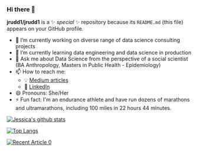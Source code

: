 ### Hi there 👋

**jrudd1/jrudd1** is a ✨ _special_ ✨ repository because its `README.md` (this file) appears on your GitHub profile.

- 🔭 I’m currently working on diverse range of data science consulting projects
- 🌱 I’m currently learning data engineering and data science in production
- 💬 Ask me about Data Science from the perspective of a social scientist (BA Anthropology, Masters in Public Health - Epidemiology)
- 📫 How to reach me: 
  - :bulb: [Medium articles](https://medium.com/@funsizeathlete)
  - :office: [LinkedIn](https://www.linkedin.com/in/jmrudd/)
- 😄 Pronouns: She/Her
- ⚡ Fun fact: I'm an endurance athlete and have run dozens of marathons and ultramarathons, including 100 miles in 22 hours 44 minutes. 

[![Jessica's github stats](https://github-readme-stats.vercel.app/api?username=jrudd1&count_private=true&show_icons=true&theme=radical&hide_rank=false)](https://github.com/anuraghazra/github-readme-stats)

[![Top Langs](https://github-readme-stats.vercel.app/api/top-langs/?username=jrudd1)](https://github.com/anuraghazra/github-readme-stats)

<a target="_blank" href="https://github-readme-medium-recent-article.vercel.app/medium/@funsizeathlete/0"><img src="https://github-readme-medium-recent-article.vercel.app/medium/@funsizeathlete/0" alt="Recent Article 0">
